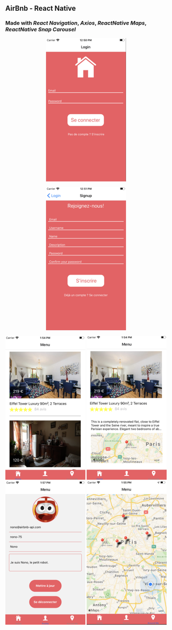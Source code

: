 ## AirBnb - React Native

### Made with _React Navigation_, _Axios_, _ReactNative Maps_, _ReactNative Snap Carousel_

<p align="center"><img src="./login.png" width="250" alt="Login Screen"></p>

<p align="center"><img src="./signup.png" width="250" alt="Signup Screen"></p>
<img src="./home.png" width="250" alt="Home Screen">
<img src="./room.png" width="250" alt="Room Screen">
<img src="./profile.png" width="250" alt="Profile Screen">
<img src="./aroundme.png" width="250" alt="Aroundme Screen">
